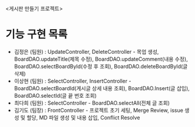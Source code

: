 <게시판 만들기 프로젝트>

# 기능 구현 목록
- 김정은 (팀원) : UpdateController, DeleteController
                  - 목업 생성, BoardDAO.updateTitle(제목 수정), BoardDAO.updateComment(내용 수정), BoardDAO.selectBoardById(수정 후 조회), BoardDAO.deleteBoardById(글 삭제)
- 이상현 (팀원) : SelectController, InsertController
                  - BoardDAO.selectBoardId(게시글 상세 내용 조회), BoardDAO.Insert(글 삽입), BoardDAO.selectId(글 끝 번호 조회)
- 최다희 (팀원) : SelectController
                  - BoardDAO.selectAll(전체 글 조회) 
- 김기도 (팀장) : FrontController
                  - 프로젝트 초기 세팅, Merge Review, issue 생성 및 할당, MD 파일 생성 및 내용 삽입, Conflict Resolve
